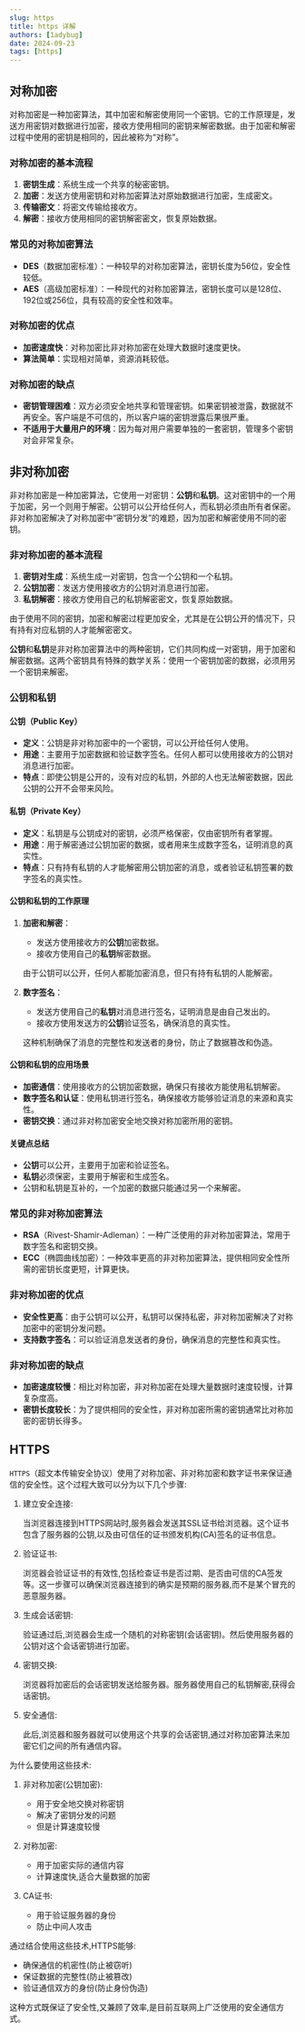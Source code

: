 ```yaml
---
slug: https
title: https 详解
authors: [1adybug]
date: 2024-09-23
tags: [https]
---
```


## 对称加密

对称加密是一种加密算法，其中加密和解密使用同一个密钥。它的工作原理是，发送方用密钥对数据进行加密，接收方使用相同的密钥来解密数据。由于加密和解密过程中使用的密钥是相同的，因此被称为“对称”。

### 对称加密的基本流程

1. **密钥生成**：系统生成一个共享的秘密密钥。
2. **加密**：发送方使用密钥和对称加密算法对原始数据进行加密，生成密文。
3. **传输密文**：将密文传输给接收方。
4. **解密**：接收方使用相同的密钥解密密文，恢复原始数据。

### 常见的对称加密算法

- **DES**（数据加密标准）：一种较早的对称加密算法，密钥长度为56位，安全性较低。
- **AES**（高级加密标准）：一种现代的对称加密算法，密钥长度可以是128位、192位或256位，具有较高的安全性和效率。

### 对称加密的优点

- **加密速度快**：对称加密比非对称加密在处理大数据时速度更快。
- **算法简单**：实现相对简单，资源消耗较低。

### 对称加密的缺点

- **密钥管理困难**：双方必须安全地共享和管理密钥。如果密钥被泄露，数据就不再安全。客户端是不可信的，所以客户端的密钥泄露后果很严重。
- **不适用于大量用户的环境**：因为每对用户需要单独的一套密钥，管理多个密钥对会非常复杂。

## 非对称加密

非对称加密是一种加密算法，它使用一对密钥：**公钥**和**私钥**。这对密钥中的一个用于加密，另一个则用于解密。公钥可以公开给任何人，而私钥必须由所有者保密。非对称加密解决了对称加密中“密钥分发”的难题，因为加密和解密使用不同的密钥。

### 非对称加密的基本流程

1. **密钥对生成**：系统生成一对密钥，包含一个公钥和一个私钥。
2. **公钥加密**：发送方使用接收方的公钥对消息进行加密。
3. **私钥解密**：接收方使用自己的私钥解密密文，恢复原始数据。

由于使用不同的密钥，加密和解密过程更加安全，尤其是在公钥公开的情况下，只有持有对应私钥的人才能解密密文。

**公钥**和**私钥**是非对称加密算法中的两种密钥，它们共同构成一对密钥，用于加密和解密数据。这两个密钥具有特殊的数学关系：使用一个密钥加密的数据，必须用另一个密钥来解密。

### 公钥和私钥

#### 公钥（Public Key）

- **定义**：公钥是非对称加密中的一个密钥，可以公开给任何人使用。
- **用途**：主要用于加密数据和验证数字签名。任何人都可以使用接收方的公钥对消息进行加密。
- **特点**：即使公钥是公开的，没有对应的私钥，外部的人也无法解密数据，因此公钥的公开不会带来风险。

#### 私钥（Private Key）

- **定义**：私钥是与公钥成对的密钥，必须严格保密，仅由密钥所有者掌握。
- **用途**：用于解密通过公钥加密的数据，或者用来生成数字签名，证明消息的真实性。
- **特点**：只有持有私钥的人才能解密用公钥加密的消息，或者验证私钥签署的数字签名的真实性。

#### 公钥和私钥的工作原理

1. **加密和解密**：
   - 发送方使用接收方的**公钥**加密数据。
   - 接收方使用自己的**私钥**解密数据。

   由于公钥可以公开，任何人都能加密消息，但只有持有私钥的人能解密。

2. **数字签名**：
   - 发送方使用自己的**私钥**对消息进行签名，证明消息是由自己发出的。
   - 接收方使用发送方的**公钥**验证签名，确保消息的真实性。

   这种机制确保了消息的完整性和发送者的身份，防止了数据篡改和伪造。

#### 公钥和私钥的应用场景

- **加密通信**：使用接收方的公钥加密数据，确保只有接收方能使用私钥解密。
- **数字签名和认证**：使用私钥进行签名，确保接收方能够验证消息的来源和真实性。
- **密钥交换**：通过非对称加密安全地交换对称加密所用的密钥。

#### 关键点总结

- **公钥**可以公开，主要用于加密和验证签名。
- **私钥**必须保密，主要用于解密和生成签名。
- 公钥和私钥是互补的，一个加密的数据只能通过另一个来解密。

### 常见的非对称加密算法

- **RSA**（Rivest-Shamir-Adleman）：一种广泛使用的非对称加密算法，常用于数字签名和密钥交换。
- **ECC**（椭圆曲线加密）：一种效率更高的非对称加密算法，提供相同安全性所需的密钥长度更短，计算更快。

### 非对称加密的优点

- **安全性更高**：由于公钥可以公开，私钥可以保持私密，非对称加密解决了对称加密中的密钥分发问题。
- **支持数字签名**：可以验证消息发送者的身份，确保消息的完整性和真实性。

### 非对称加密的缺点

- **加密速度较慢**：相比对称加密，非对称加密在处理大量数据时速度较慢，计算复杂度高。
- **密钥长度较长**：为了提供相同的安全性，非对称加密所需的密钥通常比对称加密的密钥长得多。

## HTTPS

`HTTPS`（超文本传输安全协议）使用了对称加密、非对称加密和数字证书来保证通信的安全性。这个过程大致可以分为以下几个步骤:

1. 建立安全连接:

    当浏览器连接到HTTPS网站时,服务器会发送其SSL证书给浏览器。这个证书包含了服务器的公钥,以及由可信任的证书颁发机构(CA)签名的证书信息。

2. 验证证书:

    浏览器会验证证书的有效性,包括检查证书是否过期、是否由可信的CA签发等。这一步骤可以确保浏览器连接到的确实是预期的服务器,而不是某个冒充的恶意服务器。

3. 生成会话密钥:

    验证通过后,浏览器会生成一个随机的对称密钥(会话密钥)。然后使用服务器的公钥对这个会话密钥进行加密。

4. 密钥交换:

    浏览器将加密后的会话密钥发送给服务器。服务器使用自己的私钥解密,获得会话密钥。

5. 安全通信:

    此后,浏览器和服务器就可以使用这个共享的会话密钥,通过对称加密算法来加密它们之间的所有通信内容。

为什么要使用这些技术:

1. 非对称加密(公钥加密):
   - 用于安全地交换对称密钥
   - 解决了密钥分发的问题
   - 但是计算速度较慢

2. 对称加密:
   - 用于加密实际的通信内容
   - 计算速度快,适合大量数据的加密

3. CA证书:
   - 用于验证服务器的身份
   - 防止中间人攻击

通过结合使用这些技术,HTTPS能够:

- 确保通信的机密性(防止被窃听)
- 保证数据的完整性(防止被篡改)
- 验证通信双方的身份(防止身份伪造)

这种方式既保证了安全性,又兼顾了效率,是目前互联网上广泛使用的安全通信方式。
